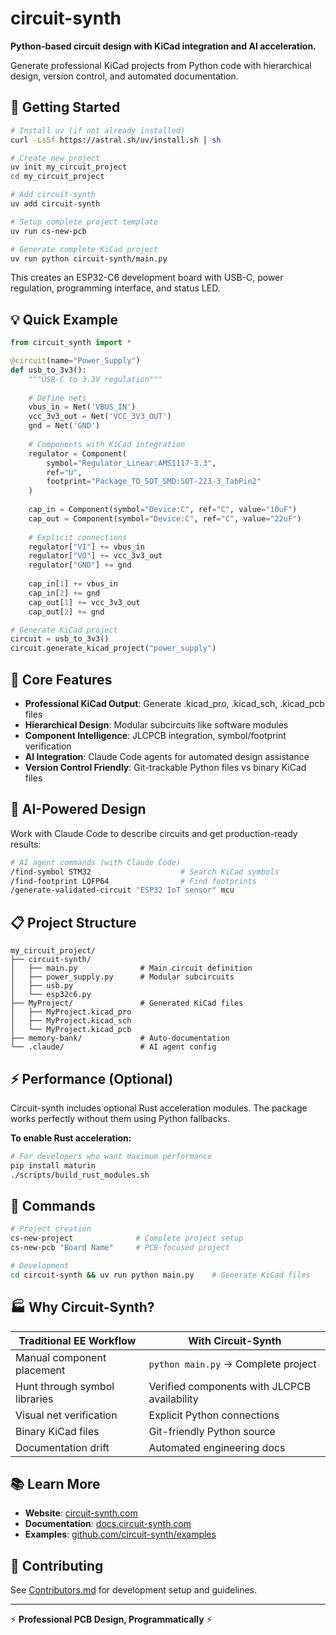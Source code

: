 # circuit-synth

**Python-based circuit design with KiCad integration and AI acceleration.**

Generate professional KiCad projects from Python code with hierarchical design, version control, and automated documentation.

## 🚀 Getting Started

```bash
# Install uv (if not already installed)  
curl -LsSf https://astral.sh/uv/install.sh | sh

# Create new project
uv init my_circuit_project
cd my_circuit_project

# Add circuit-synth
uv add circuit-synth

# Setup complete project template
uv run cs-new-pcb

# Generate complete KiCad project  
uv run python circuit-synth/main.py
```

This creates an ESP32-C6 development board with USB-C, power regulation, programming interface, and status LED.

## 💡 Quick Example

```python
from circuit_synth import *

@circuit(name="Power_Supply")
def usb_to_3v3():
    """USB-C to 3.3V regulation"""
    
    # Define nets
    vbus_in = Net('VBUS_IN')
    vcc_3v3_out = Net('VCC_3V3_OUT') 
    gnd = Net('GND')
    
    # Components with KiCad integration
    regulator = Component(
        symbol="Regulator_Linear:AMS1117-3.3", 
        ref="U",
        footprint="Package_TO_SOT_SMD:SOT-223-3_TabPin2"
    )
    
    cap_in = Component(symbol="Device:C", ref="C", value="10uF")
    cap_out = Component(symbol="Device:C", ref="C", value="22uF")
    
    # Explicit connections
    regulator["VI"] += vbus_in
    regulator["VO"] += vcc_3v3_out
    regulator["GND"] += gnd
    
    cap_in[1] += vbus_in
    cap_in[2] += gnd
    cap_out[1] += vcc_3v3_out
    cap_out[2] += gnd

# Generate KiCad project
circuit = usb_to_3v3()
circuit.generate_kicad_project("power_supply")
```

## 🔧 Core Features

- **Professional KiCad Output**: Generate .kicad_pro, .kicad_sch, .kicad_pcb files
- **Hierarchical Design**: Modular subcircuits like software modules  
- **Component Intelligence**: JLCPCB integration, symbol/footprint verification
- **AI Integration**: Claude Code agents for automated design assistance
- **Version Control Friendly**: Git-trackable Python files vs binary KiCad files

## 🤖 AI-Powered Design

Work with Claude Code to describe circuits and get production-ready results:

```bash
# AI agent commands (with Claude Code)
/find-symbol STM32                    # Search KiCad symbols
/find-footprint LQFP64                # Find footprints  
/generate-validated-circuit "ESP32 IoT sensor" mcu
```

## 📋 Project Structure

```
my_circuit_project/
├── circuit-synth/
│   ├── main.py              # Main circuit definition
│   ├── power_supply.py      # Modular subcircuits
│   ├── usb.py
│   └── esp32c6.py
├── MyProject/               # Generated KiCad files
│   ├── MyProject.kicad_pro
│   ├── MyProject.kicad_sch
│   └── MyProject.kicad_pcb
├── memory-bank/             # Auto-documentation
└── .claude/                 # AI agent config
```

## ⚡ Performance (Optional)

Circuit-synth includes optional Rust acceleration modules. The package works perfectly without them using Python fallbacks.

**To enable Rust acceleration:**

```bash
# For developers who want maximum performance
pip install maturin
./scripts/build_rust_modules.sh
```

## 🚀 Commands

```bash
# Project creation
cs-new-project              # Complete project setup
cs-new-pcb "Board Name"     # PCB-focused project

# Development  
cd circuit-synth && uv run python main.py    # Generate KiCad files
```

## 🏭 Why Circuit-Synth?

| Traditional EE Workflow | With Circuit-Synth |
|-------------------------|-------------------|
| Manual component placement | `python main.py` → Complete project |
| Hunt through symbol libraries | Verified components with JLCPCB availability |
| Visual net verification | Explicit Python connections |
| Binary KiCad files | Git-friendly Python source |
| Documentation drift | Automated engineering docs |

## 📚 Learn More

- **Website**: [circuit-synth.com](https://www.circuit-synth.com)
- **Documentation**: [docs.circuit-synth.com](https://circuit-synth.readthedocs.io/en/latest/)
- **Examples**: [github.com/circuit-synth/examples](https://github.com/circuit-synth/examples)

## 🤝 Contributing

See [Contributors.md](Contributors.md) for development setup and guidelines.

---

⚡ **Professional PCB Design, Programmatically** ⚡
